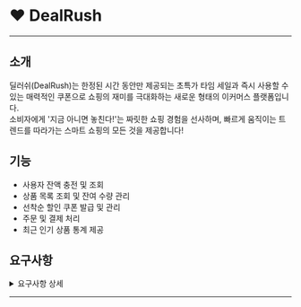 # ❤ DealRush

---

## 소개
딜러쉬(DealRush)는 한정된 시간 동안만 제공되는 초특가 타임 세일과 즉시 사용할 수 있는 매력적인 쿠폰으로 쇼핑의 재미를 극대화하는 새로운 형태의 이커머스 플랫폼입니다.<br/>
소비자에게 '지금 아니면 놓친다!'는 짜릿한 쇼핑 경험을 선사하며, 빠르게 움직이는 트렌드를 따라가는 스마트 쇼핑의 모든 것을 제공합니다!

## 기능
- 사용자 잔액 충전 및 조회
- 상품 목록 조회 및 잔여 수량 관리
- 선착순 할인 쿠폰 발급 및 관리
- 주문 및 결제 처리
- 최근 인기 상품 통계 제공

## 요구사항

<details>
<summary>요구사항 상세</summary>

### 1️⃣ 주요 잔액 충전 / 조회 API
- 결제에 사용될 금액을 충전하는 API를 작성합니다.
- 사용자 식별자와 충전할 금액을 받아 잔액을 충전합니다.
- 사용자 식별자를 통해 해당 사용자의 잔액을 조회합니다.

### 2️⃣ 기본 상품 조회 API
- 상품 정보(ID, 이름, 가격, 잔여수량)를 조회하는 API를 작성합니다.
- 조회 시점의 상품별 잔여 수량이 정확해야 합니다.

### 3️⃣ 주요 선착순 쿠폰 발급 / 조회 API
- 선착순 쿠폰 발급 API 및 보유 쿠폰 목록 조회 API를 작성합니다.
- 사용자는 선착순으로 할인 쿠폰을 발급받을 수 있습니다.
- 주문 시 유효한 할인 쿠폰을 제출하면 전체 주문 금액에 대해 할인 혜택을 받을 수 있습니다.

### 4️⃣ 주요 주문 / 결제 API
- 사용자 식별자와 (상품 ID, 수량) 목록을 입력받아 주문하고 결제를 수행하는 API를 작성합니다.
- 결제는 충전된 잔액을 기반으로 수행하며, 성공 시 잔액을 차감합니다.
- 데이터 분석을 위해 결제 성공 시 실시간으로 주문 정보를 데이터 플랫폼에 전송해야 합니다.
    - 데이터 플랫폼은 어플리케이션 외부에 존재하며, Mock API나 Fake Module 등으로 구현 가능합니다.

### 5️⃣ 기본 상위 상품 조회 API
- 최근 3일간 가장 많이 팔린 상위 5개 상품 정보를 제공하는 API를 작성합니다.
- 통계 정보를 다루기 위한 기술적 고민이 필요합니다.
    - 실시간성이 중요한 경우: 통계 테이블 분리, Redis 활용 등.
    - 실시간성이 중요하지 않은 경우: 통계 테이블 분리, Redis 사용, 주기적 통계 정보 업데이트를 위한 배치 처리.

</details>

---

